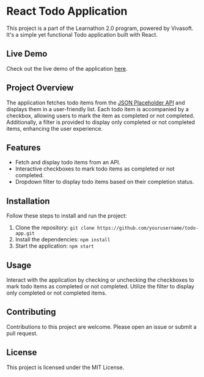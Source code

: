 # React Todo Application

This project is a part of the Learnathon 2.0 program, powered by Vivasoft. It's a simple yet functional Todo application built with React.

## Live Demo

Check out the live demo of the application [here](https://hasnat-shohag.github.io/react-api-project-learnathon-2.0/).

## Project Overview

The application fetches todo items from the [JSON Placeholder API](https://jsonplaceholder.typicode.com/todos/) and displays them in a user-friendly list. Each todo item is accompanied by a checkbox, allowing users to mark the item as completed or not completed. Additionally, a filter is provided to display only completed or not completed items, enhancing the user experience.

## Features

-   Fetch and display todo items from an API.
-   Interactive checkboxes to mark todo items as completed or not completed.
-   Dropdown filter to display todo items based on their completion status.

## Installation

Follow these steps to install and run the project:

1. Clone the repository: `git clone https://github.com/yourusername/todo-app.git`
2. Install the dependencies: `npm install`
3. Start the application: `npm start`

## Usage

Interact with the application by checking or unchecking the checkboxes to mark todo items as completed or not completed. Utilize the filter to display only completed or not completed items.

## Contributing

Contributions to this project are welcome. Please open an issue or submit a pull request.

## License

This project is licensed under the MIT License.
